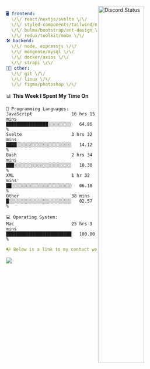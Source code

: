 
<a href="https://discord.com/users/279302975371870218" target="_blank">
    <img width="50%" align="right" alt="Discord Status" src="https://lanyard.cnrad.dev/api/279302975371870218?bg=161B22&borderRadius=5px%205px%200%200&hideTimestamp=true&idleMessage=Just%20chillin%27%20at%20the%20moment&animated=true">
</a>

```yaml
🖥️ frontend: 
  \/\/ react/nextjs/svelte \/\/
  \/\/ styled-components/tailwind/mui/
  \/\/ bulma/bootstrap/ant-design \/\/
  \/\/ redux/toolkit/mobx \/\/
🛠 backend: 
  \/\/ node, expressjs \/\/
  \/\/ mongoose/mysql \/\/
  \/\/ docker/axios \/\/
  \/\/ strapi \/\/
👨‍💻 other: 
  \/\/ git \/\/ 
  \/\/ linux \/\/
  \/\/ figma/photoshop \/\/
```
<!--START_SECTION:waka-->
📊 **This Week I Spent My Time On** 

```text
💬 Programming Languages: 
JavaScript               16 hrs 15 mins      ████████████████░░░░░░░░░   64.86 % 
Svelte                   3 hrs 32 mins       ████░░░░░░░░░░░░░░░░░░░░░   14.12 % 
Bash                     2 hrs 34 mins       ███░░░░░░░░░░░░░░░░░░░░░░   10.30 % 
XML                      1 hr 32 mins        ██░░░░░░░░░░░░░░░░░░░░░░░   06.18 % 
Other                    38 mins             █░░░░░░░░░░░░░░░░░░░░░░░░   02.57 % 

💻 Operating System: 
Mac                      25 hrs 3 mins       █████████████████████████   100.00 % 
```


<!--END_SECTION:waka-->
```yaml
📭 Below is a link to my contact website 
```
<a href="https://vk.cc/cg0vfb" target="_black"> <img src="https://img.shields.io/badge/website-161B22?style=for-the-badge&logo=About.me&logoColor=white"></img> <a/>
